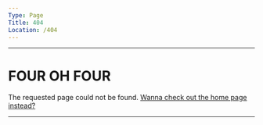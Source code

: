 ```yaml
---
Type: Page
Title: 404
Location: /404
---
```


---

# FOUR OH FOUR

The requested page could not be found. [Wanna check out the home page instead?](/)

---
